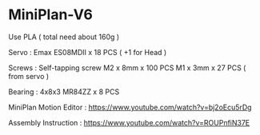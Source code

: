 # MiniPlan-V6

Use PLA ( total need about 160g )

Servo : Emax ES08MDII x 18 PCS ( +1 for Head )

Screws : 
Self-tapping screw M2 x 8mm x 100 PCS 
M1 x 3mm x 27 PCS ( from servo )

Bearing : 4x8x3 MR84ZZ x 8 PCS

MiniPlan Motion Editor :
https://www.youtube.com/watch?v=bj2oEcu5rDg

Assembly Instruction :
https://www.youtube.com/watch?v=ROUPnfiN37E
